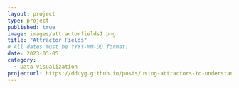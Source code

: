 ```yaml
---
layout: project
type: project
published: true
image: images/attractorfields1.png
title: "Attractor Fields"
# All dates must be YYYY-MM-DD format!
date: 2023-03-05
category:
  - Data Visualization
projecturl: https://dduyg.github.io/posts/using-attractors-to-understand-complex-systems
---
```




